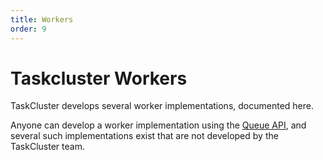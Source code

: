 ```yaml
---
title: Workers
order: 9
---
```


# Taskcluster Workers

TaskCluster develops several worker implementations, documented here.

Anyone can develop a worker implementation using the [Queue API](/reference/platform/queue/references/api), and several such implementations exist that are not developed by the TaskCluster team.
